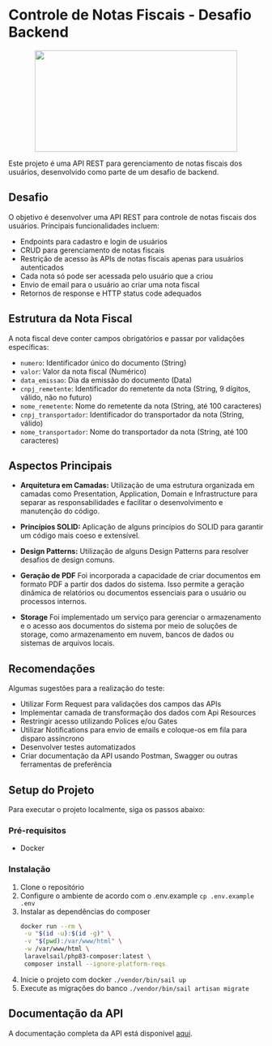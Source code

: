 # Controle de Notas Fiscais - Desafio Backend
<p align="center">
  <img src="https://www.azapfy.com.br/wp-content/uploads/2020/07/logo_Prancheta-1-1536x1022.png" width="400" height="200">
</p>
Este projeto é uma API REST para gerenciamento de notas fiscais dos usuários, desenvolvido como parte de um desafio de backend.

## Desafio

O objetivo é desenvolver uma API REST para controle de notas fiscais dos usuários. Principais funcionalidades incluem:

- Endpoints para cadastro e login de usuários
- CRUD para gerenciamento de notas fiscais
- Restrição de acesso às APIs de notas fiscais apenas para usuários autenticados
- Cada nota só pode ser acessada pelo usuário que a criou
- Envio de email para o usuário ao criar uma nota fiscal
- Retornos de response e HTTP status code adequados

## Estrutura da Nota Fiscal

A nota fiscal deve conter campos obrigatórios e passar por validações específicas:

- `numero`: Identificador único do documento (String)
- `valor`: Valor da nota fiscal (Numérico)
- `data_emissao`: Dia da emissão do documento (Data)
- `cnpj_remetente`: Identificador do remetente da nota (String, 9 dígitos, válido, não no futuro)
- `nome_remetente`: Nome do remetente da nota (String, até 100 caracteres)
- `cnpj_transportador`: Identificador do transportador da nota (String, válido)
- `nome_transportador`: Nome do transportador da nota (String, até 100 caracteres)

## Aspectos Principais

- **Arquitetura em Camadas:** Utilização de uma estrutura organizada em camadas como Presentation, Application, Domain e Infrastructure para separar as responsabilidades e facilitar o desenvolvimento e manutenção do código.

- **Princípios SOLID:** Aplicação de alguns princípios do SOLID para garantir um código mais coeso e extensível.

- **Design Patterns:** Utilização de alguns Design Patterns para resolver desafios de design comuns.

- **Geração de PDF** Foi incorporada a capacidade de criar documentos em formato PDF a partir dos dados do sistema. Isso permite a geração dinâmica de relatórios ou documentos essenciais para o usuário ou processos internos.
  
- **Storage** Foi implementado um serviço para gerenciar o armazenamento e o acesso aos documentos do sistema por meio de soluções de storage, como armazenamento em nuvem, bancos de dados ou sistemas de arquivos locais.

## Recomendações

Algumas sugestões para a realização do teste:

- Utilizar Form Request para validações dos campos das APIs
- Implementar camada de transformação dos dados com Api Resources
- Restringir acesso utilizando Polices e/ou Gates
- Utilizar Notifications para envio de emails e coloque-os em fila para disparo assíncrono
- Desenvolver testes automatizados
- Criar documentação da API usando Postman, Swagger ou outras ferramentas de preferência

## Setup do Projeto

Para executar o projeto localmente, siga os passos abaixo:

### Pré-requisitos
- Docker

### Instalação

1. Clone o repositório
2. Configure o ambiente de acordo com o .env.example `cp .env.example .env`
4. Instalar as dependências do composer
   ```bash
   docker run --rm \
    -u "$(id -u):$(id -g)" \
    -v "$(pwd):/var/www/html" \
    -w /var/www/html \
    laravelsail/php83-composer:latest \
    composer install --ignore-platform-reqs
    ```
5. Inicie o projeto com docker `./vendor/bin/sail up`
3. Execute as migrações do banco `./vendor/bin/sail artisan migrate`

## Documentação da API

A documentação completa da API está disponível [aqui](https://documenter.getpostman.com/view/15021592/2s9Ykoc1UX#ae7f71af-f45b-4200-b331-a46497b4f1b5).
